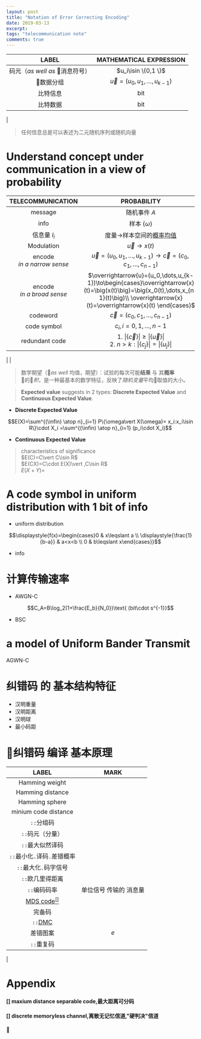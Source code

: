 ```yaml
---
layout: post
title: "Notation of Error Correcting Encoding"
date: 2019-03-13
excerpt:
tags: "telecommunication note"
comments: true
---
```


|LABEL|MATHEMATICAL EXPRESSION|
|:-:|:-:|
|码元（*as well as* 消息符号）|$u_i\isin \{0,1 \}$|
|数据分组|$\overrightarrow{u}=(u_0,u_1,\dots,u_{k-1})$|
|比特信息|$\text{bit}$
|比特数据|$\text{bit}$
|

> 任何信息总是可以表述为二元随机序列或随机向量

# Understand concept under communication in a view of probability

|TELECOMMUNICATION|PROBABILITY|
|:-:|:-:|
|message|随机事件 $A$
|info|样本 $\{\omega \}$
|信息量 $I_i$|度量->样本空间的[概率均值]()|
|Modulation|$\overrightarrow{u}\to x(t)$|
|encode<br/>*in a narrow sense*|$\overrightarrow{u}=(u_0, u_1,\dots,u_{k-1})\to \overrightarrow{c}=(c_0, c_1,\dots,c_{n-1})$|
|encode<br/>*in a broad sense*|$\overrightarrow{u}=(u_0,\dots,u_{k-1})\to\begin{cases}\overrightarrow{x}(t)=\big(x(t)\big)=\big(x_0(t),\dots,x_{n-1}(t)\big)\\ \overrightarrow{x}(t)=\overrightarrow{x}(t) \end{cases}$
|codeword|$\overrightarrow{c}=(c_0, c_1,\dots,c_{n-1})$|
|code symbol|$c_i,i=0, 1,\dots, n-1$|
|redundant code|1. $\vert\{\overrightarrow{c}\}\vert\geqslant \vert\{\overrightarrow{u}\}\vert$ <br/> 2. $n>k:\vert \{c_j\}\vert= \vert\{u_j\}\vert$|
|
|


> 数学期望（*as well* 均值，期望）：试验的每次可能**结果** 与 其**概率** 的*积*，是一种最基本的数学特征，反映了*随机变量*平均取值的大小。

> **Expected value** suggests in 2 types: **Discrete Expected Value** and **Continuous Expected Value**.

- **Discrete Expected Value**

$$E(X)=\sum^{(\infin) \atop n}_{i=1} P\{\omega\vert X(\omega)= x_i:x_i\isin R\}\cdot X_i =\sum^{(\infin) \atop n}_{i=1} (p_i\cdot X_i)$$

- **Continuous Expected Value**

$$$$

> characteristics of significance <br/> $E(C)=C\vert C\isin R$ <br/> $E(CX)=C\cdot E(X)\vert ,C\isin R$ <br/> $E(X+Y)=$

# A code symbol in uniform distribution with 1 bit of info

- uniform distribution

$$\displaystyle{f(x)=\begin{cases}0 & x\leqslant a \\ \displaystyle{\frac{1}{b-a}} & a<x<b \\ 0 & b\leqslant x\end{cases}}$$

- info



# 计算传输速率

- AWGN-C

$$C_A=B\log_2(1+\frac{E_b}{N_0})\text{ (bit\cdot s^{-1}}$$

- BSC

$$$$

# a model of Uniform Bander Transmit

AGWN-C                                                 


# 纠错码 的 基本结构特征
- 汉明重量
- 汉明距离
- 汉明球
- 最小码距

# 纠错码 编译 基本原理
|LABEL|MARK|
|:-:|:-:|
|Hamming weight|
|Hamming distance|
|Hamming sphere|
|minium code distance|
|```::```分组码
|```::```码元（分量）
|```::```最大似然译码
|```::```最小化```.```译码```.```差错概率
|```::```最大化```.```码字信号
|```::```欧几里得距离
|```::```编码码率|单位信号 传输的 消息量
|[MDS code$^{[]}$](####-maxium-distance-separable-code,最大距离可分码)|
|完备码|
|```::```[DMC]()
|差错图案|$e$
|```::```重复码|
|

# Appendix

#### $[]$ maxium distance separable code,最大距离可分码
#### $[]$ discrete memoryless channel,离散无记忆信道,"硬判决"信道
